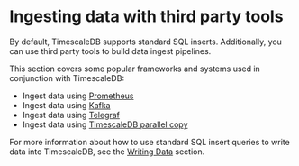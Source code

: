 # Ingesting data with third party tools
By default, TimescaleDB supports standard SQL inserts. Additionally, you can use
third party tools to build data ingest pipelines.

This section covers some popular frameworks and systems used in conjunction with
TimescaleDB:

* Ingest data using [Prometheus][ingest-prometheus]
* Ingest data using [Kafka][ingest-kafka]
* Ingest data using [Telegraf][ingest-telegraf]
* Ingest data using [TimescaleDB parallel copy][ingest-parallel]

For more information about how to use standard SQL insert queries to write data
into TimescaleDB, see the [Writing Data][writing-data] section.

[writing-data]: /how-to-guides/write-data/
[ingest-prometheus]: /how-to-guides/ingest-data/ingest-prometheus/
[ingest-kafka]: /how-to-guides/ingest-data/ingest-kafka/
[ingest-telegraf]: /how-to-guides/ingest-data/ingest-telegraf/
[ingest-parallel]: /how-to-guides/ingest-data/ingest-parallel-copy/
